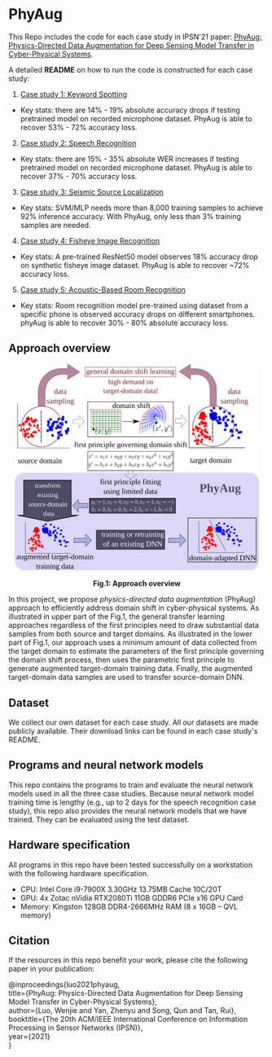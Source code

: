 # PhyAug
This Repo includes the code for each case study in IPSN'21 paper: [PhyAug: Physics-Directed Data Augmentation for Deep Sensing Model Transfer in Cyber-Physical Systems](https://arxiv.org/pdf/2104.01160.pdf).

A detailed **README** on how to run the code is constructed for each case study:
1. [Case study 1: Keyword Spotting](https://github.com/jiegev5/PhyAug/tree/main/key_word_spotting)
  - Key stats: there are 14% - 19% absolute accuracy drops if testing pretrained model on recorded microphone dataset. PhyAug is able to recover 53% - 72% accuracy loss.
2. [Case study 2: Speech Recognition](https://github.com/jiegev5/PhyAug/tree/main/ASR)
  - Key stats: there are 15% - 35% absolute WER increases if testing pretrained model on recorded microphone dataset. PhyAug is able to recover 37% - 70% accuracy loss.
3. [Case study 3: Seismic Source Localization](https://github.com/jiegev5/PhyAug/tree/main/seismic_localization)
  - Key stats: SVM/MLP needs more than 8,000 training samples to achieve 92% inference accuracy. With PhyAug, only less than 3% training samples are needed.
4. [Case study 4: Fisheye Image Recognition](https://github.com/jiegev5/PhyAug/tree/main/Fisheye_image_recognition)
  - Key stats: A pre-trained ResNet50 model observes 18% accuracy drop on synthetic fisheye image dataset. PhyAug is able to recover ~72% accuracy loss.
5. [Case study 5: Acoustic-Based Room Recognition](https://github.com/jiegev5/PhyAug/tree/main/room_localization)
  - Key stats: Room recognition model pre-trained using dataset from a specific phone is observed accuracy drops on different smartphones. phyAug is able to recover 30% - 80% absolute accuracy loss.
## Approach overview
<p align="center"><img src="overview.svg" width="480"\></p>
<p align="center"><strong>Fig.1: Approach overview</strong></p>

In this project, we propose *physics-directed data augmentation* (PhyAug) approach to efficiently address domain shift in cyber-physical systems. As illustrated in upper part of the Fig.1, the general transfer learning approaches regardless of the first principles need to draw substantial data samples from both source and target domains. As illustrated in the lower part of Fig.1, our approach uses a minimum amount of data collected from the target domain to estimate the parameters of the first principle governing the domain shift process, then uses the parametric first principle to generate augmented target-domain training data. Finally, the augmented target-domain data samples are used to transfer source-domain DNN.

## Dataset
We collect our own dataset for each case study. All our datasets are made publicly available. Their download links can be found in each case study's README. 

## Programs and neural network models
This repo contains the programs to train and evaluate the neural network models used in all the three case studies. Because neural network model training time is lengthy (e.g., up to 2 days for the speech recognition case study), this repo also provides the neural network models that we have trained. They can be evaluated using the test dataset.

## Hardware specification
All programs in this repo have been tested successfully on a workstation with the following hardware specification.
- CPU: Intel Core i9-7900X 3.30GHz 13.75MB Cache 10C/20T
- GPU: 4x Zotac nVidia RTX2080Ti 11GB GDDR6 PCIe x16 GPU Card
- Memory: Kingston 128GB DDR4-2666MHz RAM (8 x 16GB – QVL memory)

## Citation
If the resources in this repo benefit your work, please cite the following paper in your publication:

@inproceedings{luo2021phyaug, \
  title={PhyAug: Physics-Directed Data Augmentation for Deep Sensing Model Transfer in Cyber-Physical Systems},\
  author={Luo, Wenjie and Yan, Zhenyu and Song, Qun and Tan, Rui},\
  booktitle={The 20th ACM/IEEE International Conference on Information Processing in Sensor Networks (IPSN)},\
  year={2021}\
}
